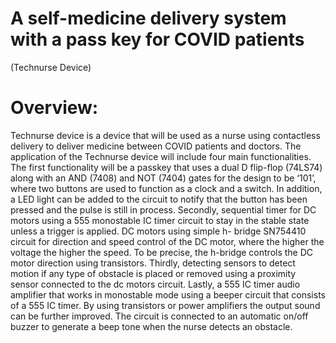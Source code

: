 # A self-medicine delivery system with a pass key for COVID patients
(Technurse Device)

# Overview:
Technurse device is a device that will be used as a nurse using contactless delivery to deliver medicine between COVID patients and doctors. The application of the Technurse device will include four main functionalities. The first functionality will be a passkey that uses a dual D flip-flop (74LS74) along with an AND (7408) and NOT (7404) gates for the design to be ‘101’, where two buttons are used to function as a clock and a switch. In addition, a LED light can be added to the circuit to notify that the button has been pressed and the pulse is still in process. Secondly, sequential timer for DC motors using a 555 monostable IC timer circuit to stay in the stable state unless a trigger is applied. DC motors using simple h- bridge SN754410 circuit for direction and speed control of the DC motor, where the higher the voltage the higher the speed. To be precise, the h-bridge controls the DC motor direction using transistors. Thirdly, detecting sensors to detect motion if any type of obstacle is placed or removed using a proximity sensor connected to the dc motors circuit. Lastly, a 555 IC timer audio amplifier that works in monostable mode using a beeper circuit that consists of a 555 IC timer. By using transistors or power amplifiers the output sound can be further improved. The circuit is connected to an automatic on/off buzzer to generate a beep tone when the nurse detects an obstacle.

